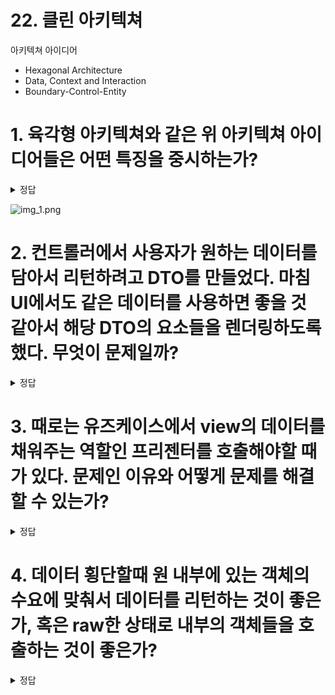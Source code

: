 # 22. 클린 아키텍쳐

아키텍쳐 아이디어

- Hexagonal Architecture
- Data, Context and Interaction
- Boundary-Control-Entity


# 1. 육각형 아키텍쳐와 같은 위 아키텍쳐 아이디어들은 어떤 특징을 중시하는가?

<details>
<summary> 정답 </summary>

![img.png](../../../../../spring-study/Clean-Architecture/22,23,24,25,26,27/img.png)
- UI, DB, 프레임워크 독립성
- 육각형 아키텍쳐는 그중에서도 특정 adapter가 usecase 사용을 위한 포트(인터페이스)를 사용하는 방식이다.
  - 입력이 들어오는 Controller가 어댑터가 되고, 특정 usecase 호출하는 포트(라고는 하지만 그냥 인터페이스 함수)를 사용한다.
  - https://devkingdom.tistory.com/341?category=838914
  - https://devkingdom.tistory.com/342


</details>



![img_1.png](../../../../../spring-study/Clean-Architecture/22,23,24,25,26,27/img_1.png)

# 2. 컨트롤러에서 사용자가 원하는 데이터를 담아서 리턴하려고 DTO를 만들었다. 마침 UI에서도 같은 데이터를 사용하면 좋을 것 같아서 해당 DTO의 요소들을 렌더링하도록 했다. 무엇이 문제일까?


<details>
<summary> 정답 </summary>
의존성 규칙은 잘 준수했다. 고로 일단 문제없음?

</details>

# 3. 때로는 유즈케이스에서 view의 데이터를 채워주는 역할인 프리젠터를 호출해야할 때가 있다. 문제인 이유와 어떻게 문제를 해결할 수 있는가?

<details>
<summary> 정답 </summary>

- 유즈케이스가 더 내부의 원 (고수준)이기 때문이다. 
- 제어흐름이 유즈케이스 -> 프리젠터 & 의존성도 유즈케이스 -> 프리젠터 가 된다. 
- 엔티티단에 인터페이스를 두어서 내부계층으로 호출을 하게 하고, 프리젠터가 해당 인터페이스를 구현해 의존성 역전을 시킨다.
  - 제어흐름이 유즈케이스 -> 유즈케이스 인터페이스  <- 프리젠터

</details>


# 4. 데이터 횡단할때 원 내부에 있는 객체의 수요에 맞춰서 데이터를 리턴하는 것이 좋은가, 혹은 raw한 상태로 내부의 객체들을 호출하는 것이 좋은가? 

<details>
<summary> 정답 </summary>

- 내부의 원에서 외부의 원의 데이터 구조를 알아야 한다면 안된다.
- ex.) DB에서 row 구조로 데이터 반환한다고 하면 내부 자료구조가 알수있는 형태로 데이터 전달해야 한다. 

</details>
